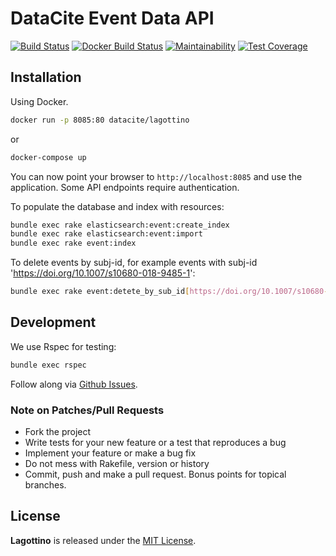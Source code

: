 # DataCite Event Data API

[![Build Status](https://travis-ci.org/datacite/lagottino.svg?branch=master)](https://travis-ci.org/datacite/lagottino) [![Docker Build Status](https://img.shields.io/docker/build/datacite/lagottino.svg)](https://hub.docker.com/r/datacite/lagottino/) [![Maintainability](https://api.codeclimate.com/v1/badges/37f15ec443bc203a406f/maintainability)](https://codeclimate.com/github/datacite/lagottino/maintainability) [![Test Coverage](https://api.codeclimate.com/v1/badges/37f15ec443bc203a406f/test_coverage)](https://codeclimate.com/github/datacite/lagottino/test_coverage)

## Installation

Using Docker.

```bash
docker run -p 8085:80 datacite/lagottino
```

or

```bash
docker-compose up
```

You can now point your browser to `http://localhost:8085` and use the application. Some API endpoints require authentication.

To populate the database and index with resources:

```bash
bundle exec rake elasticsearch:event:create_index
bundle exec rake elasticsearch:event:import
bundle exec rake event:index

```

To delete events by subj-id, for example events with subj-id 'https://doi.org/10.1007/s10680-018-9485-1':

```bash
bundle exec rake event:detete_by_sub_id[https://doi.org/10.1007/s10680-018-9485-1]

```

## Development

We use Rspec for testing:

```bash
bundle exec rspec
```

Follow along via [Github Issues](https://github.com/datacite/lagottino/issues).

### Note on Patches/Pull Requests

* Fork the project
* Write tests for your new feature or a test that reproduces a bug
* Implement your feature or make a bug fix
* Do not mess with Rakefile, version or history
* Commit, push and make a pull request. Bonus points for topical branches.

## License

**Lagottino** is released under the [MIT License](https://github.com/datacite/lagottino/blob/master/LICENSE).

